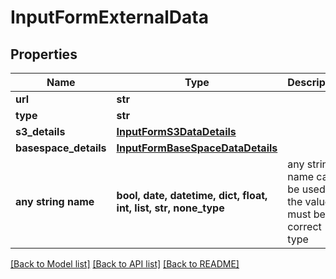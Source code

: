 # InputFormExternalData


## Properties
Name | Type | Description | Notes
------------ | ------------- | ------------- | -------------
**url** | **str** |  | 
**type** | **str** |  | 
**s3_details** | [**InputFormS3DataDetails**](InputFormS3DataDetails.md) |  | [optional] 
**basespace_details** | [**InputFormBaseSpaceDataDetails**](InputFormBaseSpaceDataDetails.md) |  | [optional] 
**any string name** | **bool, date, datetime, dict, float, int, list, str, none_type** | any string name can be used but the value must be the correct type | [optional]

[[Back to Model list]](../README.md#documentation-for-models) [[Back to API list]](../README.md#documentation-for-api-endpoints) [[Back to README]](../README.md)


